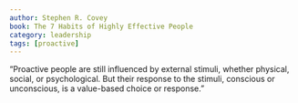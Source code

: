 ```yaml
---
author: Stephen R. Covey
book: The 7 Habits of Highly Effective People
category: leadership
tags: [proactive]
---
```

“Proactive people are still influenced by external stimuli, whether physical, social, or psychological. But their response to the stimuli, conscious or unconscious, is a value-based choice or response.”

